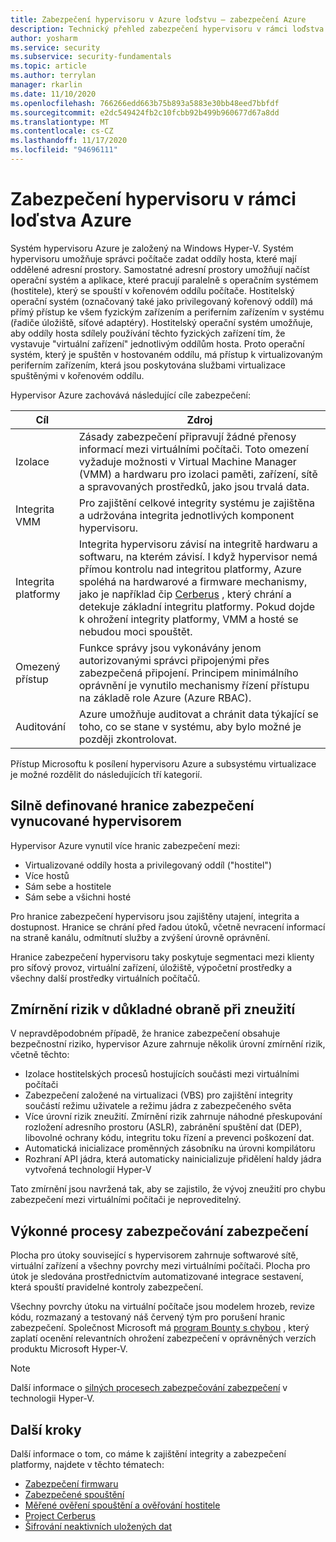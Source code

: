 ```yaml
---
title: Zabezpečení hypervisoru v Azure loďstvu – zabezpečení Azure
description: Technický přehled zabezpečení hypervisoru v rámci loďstva Azure.
author: yosharm
ms.service: security
ms.subservice: security-fundamentals
ms.topic: article
ms.author: terrylan
manager: rkarlin
ms.date: 11/10/2020
ms.openlocfilehash: 766266edd663b75b893a5883e30bb48eed7bbfdf
ms.sourcegitcommit: e2dc549424fb2c10fcbb92b499b960677d67a8dd
ms.translationtype: MT
ms.contentlocale: cs-CZ
ms.lasthandoff: 11/17/2020
ms.locfileid: "94696111"
---
```

# <a name="hypervisor-security-on-the-azure-fleet"></a>Zabezpečení hypervisoru v rámci loďstva Azure

Systém hypervisoru Azure je založený na Windows Hyper-V. Systém hypervisoru umožňuje správci počítače zadat oddíly hosta, které mají oddělené adresní prostory. Samostatné adresní prostory umožňují načíst operační systém a aplikace, které pracují paralelně s operačním systémem (hostitele), který se spouští v kořenovém oddílu počítače. Hostitelský operační systém (označovaný také jako privilegovaný kořenový oddíl) má přímý přístup ke všem fyzickým zařízením a periferním zařízením v systému (řadiče úložiště, síťové adaptéry). Hostitelský operační systém umožňuje, aby oddíly hosta sdílely používání těchto fyzických zařízení tím, že vystavuje "virtuální zařízení" jednotlivým oddílům hosta. Proto operační systém, který je spuštěn v hostovaném oddílu, má přístup k virtualizovaným periferním zařízením, která jsou poskytována službami virtualizace spuštěnými v kořenovém oddílu.

Hypervisor Azure zachovává následující cíle zabezpečení:

| Cíl | Zdroj |
|--|--|
| Izolace | Zásady zabezpečení připravují žádné přenosy informací mezi virtuálními počítači. Toto omezení vyžaduje možnosti v Virtual Machine Manager (VMM) a hardwaru pro izolaci paměti, zařízení, sítě a spravovaných prostředků, jako jsou trvalá data. |
| Integrita VMM | Pro zajištění celkové integrity systému je zajištěna a udržována integrita jednotlivých komponent hypervisoru. |
| Integrita platformy | Integrita hypervisoru závisí na integritě hardwaru a softwaru, na kterém závisí. I když hypervisor nemá přímou kontrolu nad integritou platformy, Azure spoléhá na hardwarové a firmware mechanismy, jako je například čip [Cerberus](project-cerberus.md) , který chrání a detekuje základní integritu platformy. Pokud dojde k ohrožení integrity platformy, VMM a hosté se nebudou moci spouštět. |
| Omezený přístup | Funkce správy jsou vykonávány jenom autorizovanými správci připojenými přes zabezpečená připojení. Principem minimálního oprávnění je vynutilo mechanismy řízení přístupu na základě role Azure (Azure RBAC). |
| Auditování | Azure umožňuje auditovat a chránit data týkající se toho, co se stane v systému, aby bylo možné je později zkontrolovat. |

Přístup Microsoftu k posílení hypervisoru Azure a subsystému virtualizace je možné rozdělit do následujících tří kategorií.

## <a name="strongly-defined-security-boundaries-enforced-by-the-hypervisor"></a>Silně definované hranice zabezpečení vynucované hypervisorem

Hypervisor Azure vynutil více hranic zabezpečení mezi:

- Virtualizované oddíly hosta a privilegovaný oddíl ("hostitel")
- Více hostů
- Sám sebe a hostitele
- Sám sebe a všichni hosté

Pro hranice zabezpečení hypervisoru jsou zajištěny utajení, integrita a dostupnost. Hranice se chrání před řadou útoků, včetně nevracení informací na straně kanálu, odmítnutí služby a zvýšení úrovně oprávnění.

Hranice zabezpečení hypervisoru taky poskytuje segmentaci mezi klienty pro síťový provoz, virtuální zařízení, úložiště, výpočetní prostředky a všechny další prostředky virtuálních počítačů.

## <a name="defense-in-depth-exploit-mitigations"></a>Zmírnění rizik v důkladné obraně při zneužití

V nepravděpodobném případě, že hranice zabezpečení obsahuje bezpečnostní riziko, hypervisor Azure zahrnuje několik úrovní zmírnění rizik, včetně těchto:

- Izolace hostitelských procesů hostujících součásti mezi virtuálními počítači
- Zabezpečení založené na virtualizaci (VBS) pro zajištění integrity součástí režimu uživatele a režimu jádra z zabezpečeného světa
- Více úrovní rizik zneužití. Zmírnění rizik zahrnuje náhodné přeskupování rozložení adresního prostoru (ASLR), zabránění spuštění dat (DEP), libovolné ochrany kódu, integritu toku řízení a prevenci poškození dat.
- Automatická inicializace proměnných zásobníku na úrovni kompilátoru
- Rozhraní API jádra, která automaticky nainicializuje přidělení haldy jádra vytvořená technologií Hyper-V

Tato zmírnění jsou navržená tak, aby se zajistilo, že vývoj zneužití pro chybu zabezpečení mezi virtuálními počítači je neproveditelný.

## <a name="strong-security-assurance-processes"></a>Výkonné procesy zabezpečování zabezpečení

Plocha pro útoky související s hypervisorem zahrnuje softwarové sítě, virtuální zařízení a všechny povrchy mezi virtuálními počítači. Plocha pro útok je sledována prostřednictvím automatizované integrace sestavení, která spouští pravidelné kontroly zabezpečení.

Všechny povrchy útoku na virtuální počítače jsou modelem hrozeb, revize kódu, rozmazaný a testovaný náš červený tým pro porušení hranic zabezpečení. Společnost Microsoft má [program Bounty s chybou](https://www.microsoft.com/msrc/bounty-hyper-v) , který zaplatí ocenění relevantních ohrožení zabezpečení v oprávněných verzích produktu Microsoft Hyper-V.

> [!NOTE]
> Další informace o [silných procesech zabezpečování zabezpečení](../../azure-government/azure-secure-isolation-guidance.md#strong-security-assurance-processes) v technologii Hyper-V.

## <a name="next-steps"></a>Další kroky
Další informace o tom, co máme k zajištění integrity a zabezpečení platformy, najdete v těchto tématech:

- [Zabezpečení firmwaru](firmware.md)
- [Zabezpečené spouštění](secure-boot.md)
- [Měřené ověření spouštění a ověřování hostitele](measured-boot-host-attestation.md)
- [Project Cerberus](project-cerberus.md)
- [Šifrování neaktivních uložených dat](encryption-atrest.md)